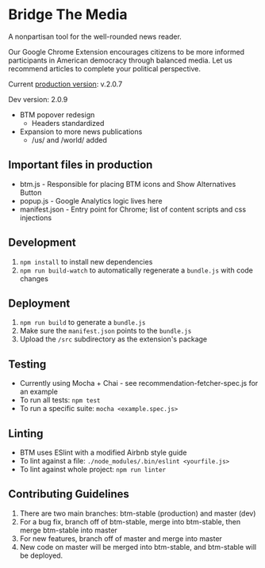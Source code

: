 # Bridge The Media

A nonpartisan tool for the well-rounded news reader.

Our Google Chrome Extension encourages citizens to be more informed participants in American democracy through balanced media. Let us recommend articles to complete your political perspective.

Current [production version](https://chrome.google.com/webstore/detail/bridge-the-media/cbjilbjbnknaboggkkdficoholohdcco): v.2.0.7

Dev version: 2.0.9

- BTM popover redesign
  - Headers standardized
- Expansion to more news publications
  - /us/ and /world/ added

## Important files in production

- btm.js - Responsible for placing BTM icons and Show Alternatives Button
- popup.js - Google Analytics logic lives here
- manifest.json - Entry point for Chrome; list of content scripts and css injections

## Development

1. ```npm install``` to install new dependencies
2. ```npm run build-watch``` to automatically regenerate a `bundle.js` with code changes


## Deployment

1. ```npm run build``` to generate a `bundle.js`
2. Make sure the ```manifest.json``` points to the ```bundle.js```
3. Upload the ```/src``` subdirectory as the extension's package


## Testing

- Currently using Mocha + Chai - see recommendation-fetcher-spec.js for an example
- To run all tests: ```npm test```
- To run a specific suite: ```mocha <example.spec.js>```

## Linting

- BTM uses ESlint with a modified Airbnb style guide
- To lint against a file: ```./node_modules/.bin/eslint <yourfile.js>```
- To lint against whole project: ```npm run linter```

## Contributing Guidelines

1. There are two main branches: btm-stable (production) and master (dev)
2. For a bug fix, branch off of btm-stable, merge into btm-stable, then merge btm-stable into master
3. For new features, branch off of master and merge into master
4. New code on master will be merged into btm-stable, and btm-stable will be deployed.
